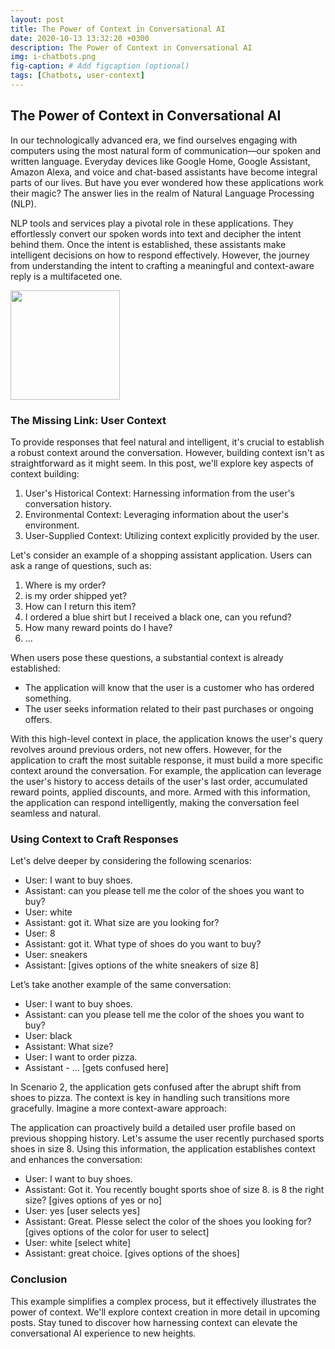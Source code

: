 ```yaml
---
layout: post
title: The Power of Context in Conversational AI
date: 2020-10-13 13:32:20 +0300
description: The Power of Context in Conversational AI
img: i-chatbots.png
fig-caption: # Add figcaption (optional)
tags: [Chatbots, user-context]
---
```


## The Power of Context in Conversational AI
In our technologically advanced era, we find ourselves engaging with computers using the most natural form of communication—our spoken and written language. Everyday devices like Google Home, Google Assistant, Amazon Alexa, and voice and chat-based assistants have become integral parts of our lives. But have you ever wondered how these applications work their magic? The answer lies in the realm of Natural Language Processing (NLP).

NLP tools and services play a pivotal role in these applications. They effortlessly convert our spoken words into text and decipher the intent behind them. Once the intent is established, these assistants make intelligent decisions on how to respond effectively. However, the journey from understanding the intent to crafting a meaningful and context-aware reply is a multifaceted one.  

<img src="https://media3.giphy.com/media/Up7LOrG2RI89zDa0tC/200.gif?cid=ecf05e47y5d5drbust7n9zsu2lak3ezjb5v5hs3hbs1aotxj&rid=200.gif&ct=g" width="175px">

### The Missing Link: User Context
To provide responses that feel natural and intelligent, it's crucial to establish a robust context around the conversation. However, building context isn't as straightforward as it might seem. In this post, we'll explore key aspects of context building:

1. User's Historical Context: Harnessing information from the user's conversation history.
2. Environmental Context: Leveraging information about the user's environment.
3. User-Supplied Context: Utilizing context explicitly provided by the user.


Let's consider an example of a shopping assistant application. Users can ask a range of questions, such as:
1. Where is my order?
2. is my order shipped yet?
3. How can I return this item? 
4. I ordered a blue shirt but I received a black one, can you refund? 
5. How many reward points do I have?
6. ...

When users pose these questions, a substantial context is already established:
- The application will know that the user is a customer who has ordered something.
- The user seeks information related to their past purchases or ongoing offers.

With this high-level context in place, the application knows the user's query revolves around previous orders, not new offers. However, for the application to craft the most suitable response, it must build a more specific context around the conversation. For example, the application can leverage the user's history to access details of the user's last order, accumulated reward points, applied discounts, and more. Armed with this information, the application can respond intelligently, making the conversation feel seamless and natural.

### Using Context to Craft Responses
Let's delve deeper by considering the following scenarios:

- User: I want to buy shoes.
- Assistant: can you please tell me the color of the shoes you want to buy? 
- User: white
- Assistant: got it. What size are you looking for? 
- User: 8
- Assistant: got it. What type of shoes do you want to buy?
- User: sneakers
- Assistant: [gives options of the white sneakers of size 8]

Let’s take another example of the same conversation:

- User: I want to buy shoes.
- Assistant: can you please tell me the color of the shoes you want to buy? 
- User: black
- Assistant: What size? 
- User: I want to order pizza.
- Assistant - ... [gets confused here]

In Scenario 2, the application gets confused after the abrupt shift from shoes to pizza. The context is key in handling such transitions more gracefully. Imagine a more context-aware approach:

The application can proactively build a detailed user profile based on previous shopping history. Let's assume the user recently purchased sports shoes in size 8. Using this information, the application establishes context and enhances the conversation: 

- User: I want to buy shoes.
- Assistant: Got it. You recently bought sports shoe of size 8. is 8 the right size? [gives options of yes or no]
- User: yes [user selects yes]
- Assistant: Great. Plesse select the color of the shoes you looking for? [gives options of the color for user to select]
- User: white [select white]
- Assistant: great choice. [gives options of the shoes]

### Conclusion
This example simplifies a complex process, but it effectively illustrates the power of context. We'll explore context creation in more detail in upcoming posts. Stay tuned to discover how harnessing context can elevate the conversational AI experience to new heights.
